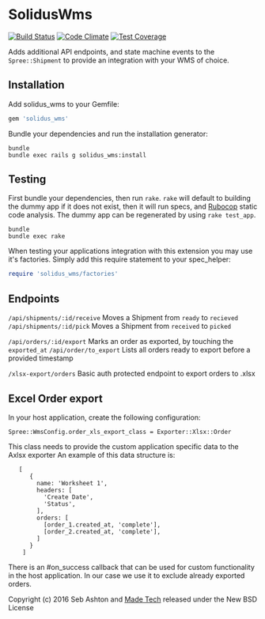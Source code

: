 SolidusWms
==========

[![Build Status](https://travis-ci.org/madetech/solidus_wms.svg?branch=master)](https://travis-ci.org/madetech/solidus_wms) [![Code Climate](https://codeclimate.com/github/madetech/solidus_wms/badges/gpa.svg)](https://codeclimate.com/github/madetech/solidus_wms)  [![Test Coverage](https://codeclimate.com/github/madetech/solidus_wms/badges/coverage.svg)](https://codeclimate.com/github/madetech/solidus-adyen-cse/coverage)

Adds additional API endpoints, and state machine events to the `Spree::Shipment` to provide an integration with your WMS of choice.

Installation
------------

Add solidus_wms to your Gemfile:

```ruby
gem 'solidus_wms'
```

Bundle your dependencies and run the installation generator:

```shell
bundle
bundle exec rails g solidus_wms:install
```

Testing
-------

First bundle your dependencies, then run `rake`. `rake` will default to building the dummy app if it does not exist, then it will run specs, and [Rubocop](https://github.com/bbatsov/rubocop) static code analysis. The dummy app can be regenerated by using `rake test_app`.

```shell
bundle
bundle exec rake
```

When testing your applications integration with this extension you may use it's factories.
Simply add this require statement to your spec_helper:

```ruby
require 'solidus_wms/factories'
```

Endpoints
---------

`/api/shipments/:id/receive` Moves a Shipment from `ready` to `recieved`
`/api/shipments/:id/pick` Moves a Shipment from `received` to `picked`

`/api/orders/:id/export` Marks an order as exported, by touching the `exported_at`
`/api/order/to_export` Lists all orders ready to export before a provided timestamp

`/xlsx-export/orders` Basic auth protected endpoint to export orders to .xlsx

Excel Order export
-------------------

In your host application, create the following configuration:

`Spree::WmsConfig.order_xls_export_class = Exporter::Xlsx::Order`

This class needs to provide the custom application specific data to the Axlsx exporter
An example of this data structure is:
```
   [
      {
        name: 'Worksheet 1',
        headers: [
          'Create Date',
          'Status',
        ],
        orders: [
          [order_1.created_at, 'complete'],
          [order_2.created_at, 'complete'],
        ]
      }
    ]
```

There is an #on_success callback that can be used for custom functionality in the host application.
In our case we use it to exclude already exported orders.

Copyright (c) 2016 Seb Ashton and [Made Tech](https://www.madetech.com) released under the New BSD License
